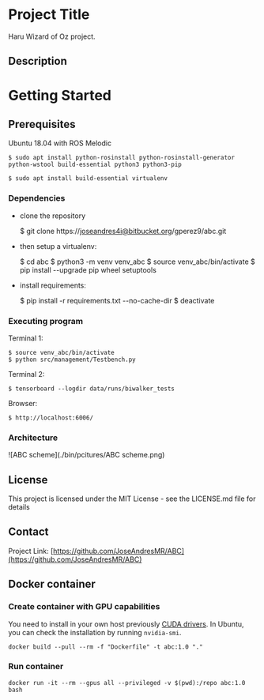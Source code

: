 # Project Title

Haru Wizard of Oz project.

## Description


# Getting Started


## Prerequisites

Ubuntu 18.04 with ROS Melodic

    $ sudo apt install python-rosinstall python-rosinstall-generator python-wstool build-essential python3 python3-pip

    $ sudo apt install build-essential virtualenv

### Dependencies

- clone the repository

    $ git clone https://joseandres4i@bitbucket.org/gperez9/abc.git

- then setup a virtualenv:

    $ cd abc
    $ python3 -m venv venv_abc
    $ source venv_abc/bin/activate
    $ pip install --upgrade pip wheel setuptools

- install requirements:

    $ pip install -r requirements.txt --no-cache-dir
    $ deactivate

### Executing program

Terminal 1:

    $ source venv_abc/bin/activate
    $ python src/management/Testbench.py

Terminal 2:

    $ tensorboard --logdir data/runs/biwalker_tests

Browser:

    $ http://localhost:6006/

### Architecture

![ABC scheme](./bin/pcitures/ABC scheme.png)

## License

This project is licensed under the MIT License - see the LICENSE.md file for details

## Contact

Project Link: [https://github.com/JoseAndresMR/ABC](https://github.com/JoseAndresMR/ABC)

## Docker container

### Create container with GPU capabilities
You need to install in your own host previously [CUDA drivers](https://developer.nvidia.com/cuda-downloads?target_os=Linux&target_arch=x86_64&Distribution=Ubuntu&target_version=18.04&target_type=deb_local). In Ubuntu, you can check the installation by running `nvidia-smi`.

```
docker build --pull --rm -f "Dockerfile" -t abc:1.0 "."
```

### Run container

```
docker run -it --rm --gpus all --privileged -v $(pwd):/repo abc:1.0 bash
```